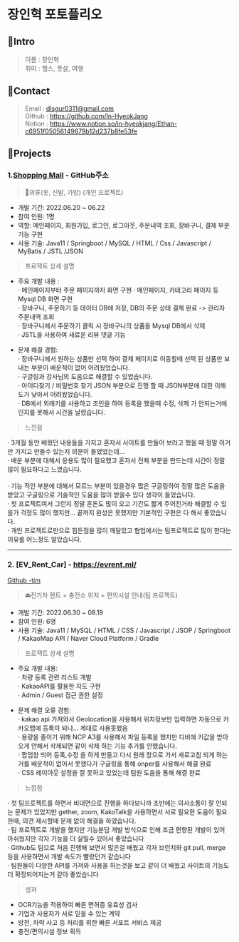 # 장인혁 포토플리오

## 📌Intro

> 이름 : 장인혁 <br>
> 취미 : 헬스, 풋살, 여행

## 📌Contact

> Email : dlsgur0311@gmail.com<br>
> Github : https://github.com/In-HyeokJang<br>
> Notion : https://www.notion.so/in-hyeokjang/Ethan-c6951f05056149679b12d237b8fe53fe<br>

## 📌Projects

### 1.[Shopping Mall](https://github.com/In-HyeokJang/Shopping-mall_Portfolio) - GitHub주소

> 👗의류(옷, 신발, 가방) (개인 프로젝트)

- 개발 기간: 2022.06.20 ~ 06.22
- 참여 인원: 1명
- 역할: 메인페이지, 회원가입, 로그인, 로그아웃, 주문내역 조회, 장바구니, 결제 부분 기능 구현
- 사용 기술: Java11 / Springboot / MySQL / HTML / Css / Javascript / MyBatis / JSTL /JSON

> 프로젝트 상세 설명

- 주요 개발 내용 : <br>
  · 메인페이지부터 주문 페이지까지 화면 구현
  · 메인페이지, 카테고리 페이지 등 Mysql DB 화면 구현 <br>
  · 장바구니, 주문하기 등 데이터 DB에 저장, DB의 주문 상태 결제 완료 -> 관리자 주문내역 조회<br>
  · 장바구니에서 주문하기 클릭 시 장바구니의 상품들 Mysql DB에서 삭제<br>
  · JSTL을 사용하여 새료운 리뷰 댓글 기능<br>

- 문제 해결 경험: <br>
  · 장바구니에서 원하는 상품만 선택 하여 결제 페이지로 이동할때 선택 된 상품만 보내는 부분이 배운적이 없어 어려웠었습니다.<br>
  · 구글링과 강사님의 도움으로 해결할 수 있었습니다.<br>
  · 아이디찾기 / 비밀번호 찾기 JSON 부분으로 진행 할 때 JSON부분에 대한 이해도가 낮아서 어려웠었습니다.<br>
  · DB에서 외래키를 사용하고 조인을 하여 등록을 했을때 수정, 삭제 가 안되는거에 인지를 못해서 시간을 날렸습니다.<br>

> 느낀점

· 3개월 동안 배웠던 내용들을 가지고 혼자서 사이트를 만들어 보라고 했을 때 정말 이거만 가지고 만들수 있는지 의문이 들었었는데... <br>
· 배운 부분에 대해서 응용도 많이 필요했고 혼자서 전체 부분을 만드는데 시간이 정말 많이 필요하다고 느꼈습니다.<br><br>
· 기능 적인 부분에 대해서 모르느 부분이 있을경우 많은 구글링하여 정말 많은 도움을 받았고 구글링으로 기술적인 도움을 많이 받을수 있다 생각이 들었습니다.<br>
· 첫 프로젝트여서 그런지 정말 혼돈도 많이 오고 기간도 짧게 주어진거라 해결할 수 있을가 걱정도 많이 했지만... 끝까지 완성은 못했지만 기본적인 구현은 다 해서 좋았습니다.<br>
· 개인 프로젝트로만으로 힘든점을 많이 깨달았고 협업에서는 팀프로젝트로 많이 한다는 이유를 어느정도 알았습니다.<br>

---

### 2. [EV_Rent_Car] - https://evrent.ml/

[Github -tim](https://github.com/ISOSIM/Rent-Car-electtronic/tree/jih)

> 🚘전기차 렌트 + 충전소 위치 + 편의시설 안내(팀 프로젝트)

- 개발 기간: 2022.06.30 ~ 08.19
- 참여 인원: 6명
- 사용 기술: Java11 / MySQL / HTML / CSS / Javascript / JSOP / Springboot / KakaoMap API / Naver Cloud Platform / Gradle

> 프로젝트 상세 설명

- 주요 개발 내용: <br>
  · 차량 등록 관련 리스트 개발<br>
  · KakaoAPI를 활용한 지도 구현<br>
  · Admin / Guest 접근 권한 설정<br>

- 문제 해결 오류 경험:<br>
  · kakao api 가져와서 Geolocation을 사용해서 위치정보만 입력하면 자동으로 카카오맵에 등록이 되나... 제대로 사용못했음<br>
  · 용량을 줄이기 위해 NCP A3를 사용해서 파일 등록을 했지만 디비에 키값을 받아오게 안해서 삭제되면 같이 삭제 하는 기능 추가를 안했습니다.<br>
  · 팝업창 띄어 등록,수정 을 하게 만들고 다시 원래 창으로 가서 새로고침 되게 하는거를 배운적이 없어서 못했다가 구글링을 통해 onper를 사용해서 해결 완료<br>
  · CSS 레이아웃 설정을 잘 못하고 있었는데 팀원 도움을 통해 해결 완료<br>

> 느낌점

· 첫 팀프로젝트를 하면서 비대면으로 진행을 하다보니까 초반에는 의사소통이 잘 안되는 문제가 있었지만 gether, zoom, KakoTalk을 사용하면서 서로 필요한 도움이 필요한때, 의견 제시할때 문제 없이 해결을 하였습니다.<br>
· 팀 프로젝트로 개발을 했지만 기능분담 개발 방식으로 인해 조금 편향된 개발이 있어 아쉬웠지만 각자 기능을 더 살릴수 있어서 좋았습니다<br>
· Github도 팀으로 처음 진행해 보면서 많은걸 배웠고 각자 브런치와 git pull, merge 등을 사용하면서 개발 속도가 빨랐던거 같습니다 <br>
· 팀원들이 다양한 API를 가져와 사용을 하는것을 보고 같이 더 배웠고 사이트의 기능도 더 확장되어지는거 같아 좋았습니다<br>

> 성과

- OCR기능을 적용하여 빠른 면허증 유효성 검사
- 기업과 사용자가 서로 믿을 수 있는 계약
- 방전, 차략 사고 등 처리를 위한 빠른 서포트 서비스 제공
- 충전/편의시설 정보 획득
